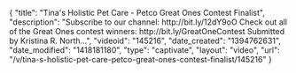 {
    "title": "Tina's Holistic Pet Care - Petco Great Ones Contest Finalist",
    "description": "Subscribe to our channel: http:\/\/bit.ly\/12dY9oO Check out all of the Great Ones contest winners: http:\/\/bit.ly\/GreatOneContest Submitted by Kristina R. North...",
    "videoid": "145216",
    "date_created": "1394762631",
    "date_modified": "1418181180",
    "type": "captivate",
    "layout": "video",
    "url": "\/v\/tina-s-holistic-pet-care-petco-great-ones-contest-finalist\/145216"
}